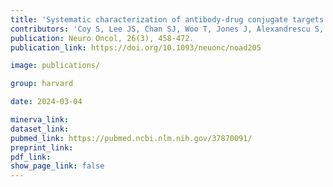 ```yaml
---
title: 'Systematic characterization of antibody-drug conjugate targets in central nervous system tumors.'
contributors: 'Coy S, Lee JS, Chan SJ, Woo T, Jones J, Alexandrescu S, Wen PY, Sorger PK, Ligon KL, Santagata S (2024).'
publication: Neuro Oncol, 26(3), 458-472.
publication_link: https://doi.org/10.1093/neuonc/noad205

image: publications/

group: harvard

date: 2024-03-04

minerva_link:
dataset_link:
pubmed_link: https://pubmed.ncbi.nlm.nih.gov/37870091/
preprint_link:
pdf_link:
show_page_link: false
---
```

